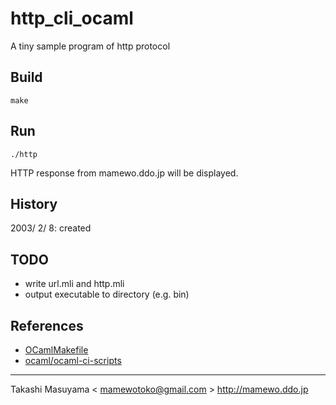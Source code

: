 http_cli_ocaml
==============
A tiny sample program of http protocol

Build
-----
```
make
```

Run
---
```
./http
```
HTTP response from mamewo.ddo.jp will be displayed.

History
-------
2003/ 2/ 8: created

TODO
----
* write url.mli and http.mli
* output executable to directory (e.g. bin)

References
----------
* [OCamlMakefile](http://mmottl.github.io/ocaml-makefile/)
* [ocaml/ocaml-ci-scripts](https://github.com/ocaml/ocaml-ci-scripts)

----
Takashi Masuyama < mamewotoko@gmail.com >
http://mamewo.ddo.jp
